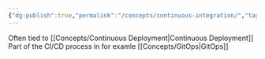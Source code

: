 ```yaml
---
{"dg-publish":true,"permalink":"/concepts/continuous-integration/","tags":["concept/SRE"]}
---
```


Often tied to [[Concepts/Continuous Deployment\|Continuous Deployment]]
Part of the CI/CD process in for examle [[Concepts/GitOps\|GitOps]]

